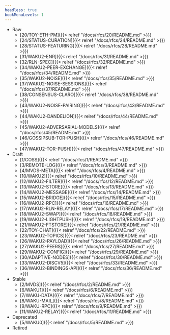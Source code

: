 ```yaml
---
headless: true
bookMenuLevels: 1
---
```


- Raw
  - [20/TOY-ETH-PM]({{< relref "/docs/rfcs/20/README.md" >}})
  - [24/STATUS-CURATION]({{< relref "/docs/rfcs/24/README.md" >}})
  - [28/STATUS-FEATURING]({{< relref "/docs/rfcs/28/README.md" >}})
  - [31/WAKU2-ENR]({{< relref "/docs/rfcs/31/README.md" >}})
  - [32/RLN-SPEC]({{< relref "/docs/rfcs/32/README.md" >}})
  - [34/WAKU2-PEER-EXCHANGE]({{< relref "/docs/rfcs/34/README.md" >}})
  - [35/WAKU2-NOISE]({{< relref "/docs/rfcs/35/README.md" >}})
  - [37/WAKU2-NOISE-SESSIONS]({{< relref "/docs/rfcs/37/README.md" >}})
  - [38/CONSENSUS-CLARO]({{< relref "/docs/rfcs/38/README.md" >}})
  - [43/WAKU2-NOISE-PAIRING]({{< relref "/docs/rfcs/43/README.md" >}})
  - [44/WAKU2-DANDELION]({{< relref "/docs/rfcs/44/README.md" >}})
  - [45/WAKU2-ADVERSARIAL-MODELS]({{< relref "/docs/rfcs/45/README.md" >}})
  - [46/GOSSIPSUB-TOR-PUSH]({{< relref "/docs/rfcs/46/README.md" >}})
  - [47/WAKU2-TOR-PUSH]({{< relref "/docs/rfcs/47/README.md" >}})
- Draft
  - [1/COSS]({{< relref "/docs/rfcs/1/README.md" >}})
  - [3/REMOTE-LOG]({{< relref "/docs/rfcs/3/README.md" >}})
  - [4/MVDS-META]({{< relref "/docs/rfcs/4/README.md" >}})
  - [10/WAKU2]({{< relref "/docs/rfcs/10/README.md" >}})
  - [12/WAKU2-FILTER]({{< relref "/docs/rfcs/12/README.md" >}})
  - [13/WAKU2-STORE]({{< relref "/docs/rfcs/13/README.md" >}})
  - [14/WAKU2-MESSAGE]({{< relref "/docs/rfcs/14/README.md" >}})
  - [15/WAKU2-BRIDGE]({{< relref "/docs/rfcs/15/README.md" >}})
  - [16/WAKU2-RPC]({{< relref "/docs/rfcs/16/README.md" >}})
  - [17/WAKU2-RLN-RELAY]({{< relref "/docs/rfcs/17/README.md" >}})
  - [18/WAKU2-SWAP]({{< relref "/docs/rfcs/18/README.md" >}})
  - [19/WAKU2-LIGHTPUSH]({{< relref "/docs/rfcs/19/README.md" >}})
  - [21/WAKU2-FTSTORE]({{< relref "/docs/rfcs/21/README.md" >}})
  - [22/TOY-CHAT]({{< relref "/docs/rfcs/22/README.md" >}})
  - [23/WAKU2-TOPICS]({{< relref "/docs/rfcs/23/README.md" >}})
  - [26/WAKU2-PAYLOAD]({{< relref "/docs/rfcs/26/README.md" >}})
  - [27/WAKU2-PEERS]({{< relref "/docs/rfcs/27/README.md" >}})
  - [29/WAKU2-CONFIG]({{< relref "/docs/rfcs/29/README.md" >}})
  - [30/ADAPTIVE-NODES]({{< relref "/docs/rfcs/30/README.md" >}})
  - [33/WAKU2-DISCV5]({{< relref "/docs/rfcs/33/README.md" >}})
  - [36/WAKU2-BINDINGS-API]({{< relref "/docs/rfcs/36/README.md" >}})
- Stable
  - [2/MVDS]({{< relref "/docs/rfcs/2/README.md" >}})
  - [6/WAKU1]({{< relref "/docs/rfcs/6/README.md" >}})
  - [7/WAKU-DATA]({{< relref "/docs/rfcs/7/README.md" >}})
  - [8/WAKU-MAIL]({{< relref "/docs/rfcs/8/README.md" >}})
  - [9/WAKU-RPC]({{< relref "/docs/rfcs/9/README.md" >}})
  - [11/WAKU2-RELAY]({{< relref "/docs/rfcs/11/README.md" >}})
- Deprecated
  - [5/WAKU0]({{< relref "/docs/rfcs/5/README.md" >}})
- Retired
